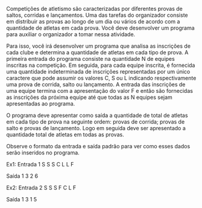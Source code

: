 Competições de atletismo são caracterizadas por diferentes provas de saltos, corridas e lançamentos. Uma das tarefas do organizador consiste em distribuir as provas ao longo de um dia ou vários de acordo com a quantidade de atletas em cada prova. Você deve desenvolver um programa para auxiliar o organizador a tomar nessa atividade.

Para isso, você irá desenvolver um programa que analisa as inscrições de cada clube e determina a quantidade de atletas em cada tipo de prova. A primeira entrada do programa consiste na quantidade N de equipes inscritas na competição. Em seguida, para cada equipe inscrita, é fornecida uma quantidade indeterminada de inscrições representadas por um único caractere que pode assumir os valores C, S ou L indicando respectivamente uma prova de corrida, salto ou lançamento. A entrada das inscrições de uma equipe termina com a apresentação do valor F e então são fornecidas as inscrições da próxima equipe até que todas as N equipes sejam apresentadas ao programa.

O programa deve apresentar como saída a quantidade de total de atletas em cada tipo de prova na seguinte ordem: provas de corrida; provas de salto e provas de lançamento. Logo em seguida deve ser apresentado a quantidade total de atletas em todas as provas.

Observe o formato da entrada e saída padrão para ver como esses dados serão inseridos no programa.

Ex1:
Entrada
1
S S S C L L F

Saída
1 3 2 6

Ex2:
Entrada
2
S S S F
C L F

Saída
1 3 1 5
